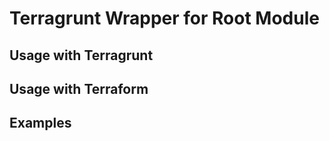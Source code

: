 # Terragrunt Wrapper for Root Module

## Usage with Terragrunt

## Usage with Terraform

## Examples